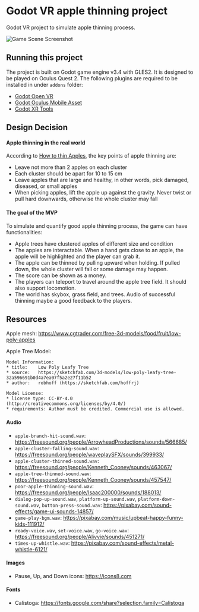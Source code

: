 # Godot VR apple thinning project

Godot VR project to simulate apple thinning process. 

![Game Scene Screenshot](https://github.com/uc-vision/apple-thinning/blob/main/apple-thinning_27042022.png)

## Running this project

The project is built on Godot game engine v3.4 with GLES2. It is designed to be played on Oculus Quest 2. The following plugins are required to be installed in under `addons` folder:

- [Godot Open VR](https://github.com/GodotVR/godot_openvr)
- [Godot Oculus Mobile Asset](https://github.com/GodotVR/godot-oculus-mobile-asset)
- [Godot XR Tools](https://github.com/GodotVR/godot-xr-tools) 

## Design Decision

#### Apple thinning in the real world

According to [How to thin Apples](https://www.youtube.com/watch?v=5f4QxlYihnw&ab_channel=HuwRichards), the key points of apple thinning are:

- Leave not more than 2 apples on each cluster
- Each cluster should be apart for 10 to 15 cm
- Leave apples that are large and healthy, in other words, pick damaged, diseased, or small apples
- When picking apples, lift the apple up against the gravity. Never twist or pull hard downwards, otherwise the whole cluster may fall

#### The goal of the MVP

To simulate and quantify good apple thinning process, the game can have functionalities:

- Apple trees have clustered apples of different size and condition
- The apples are interactable. When a hand gets close to an apple, the apple will be highlighted and the player can grab it.  
- The apple can be thinned by pulling upward when holding. If pulled down, the whole cluster will fall or some damage may happen. 
- The score can be shown as a money. 
- The players can teleport to travel around the apple tree field. It should also support locomotion. 
- The world has skybox, grass field, and trees. Audio of successful thinning maybe a good feedback to the players.

## Resources

Apple mesh: https://www.cgtrader.com/free-3d-models/food/fruit/low-poly-apples 

Apple Tree Model:
```
Model Information:
* title:	Low Poly Leafy Tree
* source:	https://sketchfab.com/3d-models/low-poly-leafy-tree-32a596691b0d4a7ea07f5a2e27f11b52
* author:	robhoff (https://sketchfab.com/hoffrj)

Model License:
* license type:	CC-BY-4.0 (http://creativecommons.org/licenses/by/4.0/)
* requirements:	Author must be credited. Commercial use is allowed.
```

#### Audio

- `apple-branch-hit-sound.wav`: https://freesound.org/people/ArrowheadProductions/sounds/566685/
- `apple-cluster-falling-sound.wav`: https://freesound.org/people/waveplaySFX/sounds/399933/
- `apple-cluster-thinned-sound.wav`: https://freesound.org/people/Kenneth_Cooney/sounds/463067/  
- `apple-tree-thinned-sound.wav`: https://freesound.org/people/Kenneth_Cooney/sounds/457547/
- `poor-apple-thinning-sound.wav`: https://freesound.org/people/Isaac200000/sounds/188013/
- `dialog-pop-up-sound.wav`, `platform-up-sound.wav`, `platform-down-sound.wav`, `button-press-sound.wav`: https://pixabay.com/sound-effects/game-ui-sounds-14857/
- `game-play-bgm.wav`: https://pixabay.com/music/upbeat-happy-funny-kids-111912/
- `ready-voice.wav`, `set-voice.wav`, `go-voice.wav`: https://freesound.org/people/Alivvie/sounds/451271/
- `times-up-whistle.wav`: https://pixabay.com/sound-effects/metal-whistle-6121/

#### Images

- Pause, Up, and Down icons: https://icons8.com

#### Fonts

- Calistoga: https://fonts.google.com/share?selection.family=Calistoga
